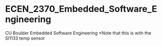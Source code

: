 # ECEN_2370_Embedded_Software_Engineering
CU Boulder Embedded Software Engineering
*Note that this is with the SI1133 temp sensor
